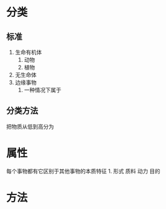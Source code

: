 # 分类
## 标准
1. 生命有机体
	1. 动物
	2. 植物
2. 无生命体
3. 边缘事物
	1. 一种情况下属于
## 分类方法
把物质从低到高分为
# 属性
每个事物都有它区别于其他事物的本质特征
	1. 
形式
质料
动力
目的
# 方法
